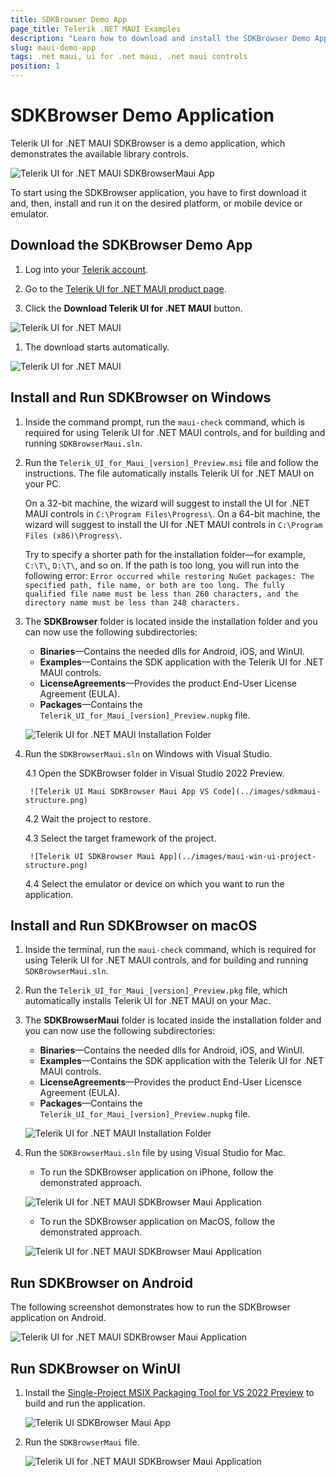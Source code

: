 ```yaml
---
title: SDKBrowser Demo App
page_title: Telerik .NET MAUI Examples
description: "Learn how to download and install the SDKBrowser Demo App and check out the Telerik UI for .NET MAUI controls library."
slug: maui-demo-app
tags: .net maui, ui for .net maui, .net maui controls
position: 1
---
```


# SDKBrowser Demo Application

Telerik UI for .NET MAUI SDKBrowser is a demo application, which demonstrates the available library controls.  

![Telerik UI for .NET MAUI SDKBrowserMaui App](../images/demo-maui.gif)

To start using the SDKBrowser application, you have to first download it and, then, install and run it on the desired platform, or mobile device or emulator.

## Download the SDKBrowser Demo App

1. Log into your [Telerik account](https://www.telerik.com/account/).

1. Go to the [Telerik UI for .NET MAUI product page](https://www.telerik.com/maui-ui).

1. Click the **Download Telerik UI for .NET MAUI** button.

  ![Telerik UI for .NET MAUI](../images/download_maui.png)

1. The download starts automatically.

  ![Telerik UI for .NET MAUI](../images/downloading-maui.png)

## Install and Run SDKBrowser on Windows

1. Inside the command prompt, run the `maui-check` command, which is required for using Telerik UI for .NET MAUI controls, and for building and running `SDKBrowserMaui.sln`.

1. Run the `Telerik_UI_for_Maui_[version]_Preview.msi` file and follow the instructions. The file automatically installs Telerik UI for .NET MAUI on your PC.

    On a 32-bit machine, the wizard will suggest to install the UI for .NET MAUI controls in `C:\Program Files\Progress\`. On a 64-bit machine, the wizard will suggest to install the UI for .NET MAUI controls in `C:\Program Files (x86)\Progress\`.

    Try to specify a shorter path for the installation folder&mdash;for example, `C:\T\`, `D:\T\`, and so on. If the path is too long, you will run into the following error: `Error occurred while restoring NuGet packages: The specified path, file name, or both are too long. The fully qualified file name must be less than 260 characters, and the directory name must be less than 248 characters.`

1. The **SDKBrowser** folder is located inside the installation folder and you can now use the following subdirectories:

    * **Binaries**&mdash;Contains the needed dlls for Android, iOS, and WinUI.
    * **Examples**&mdash;Contains the SDK application with the Telerik UI for .NET MAUI controls.
    * **LicenseAgreements**&mdash;Provides the product End-User License Agreement (EULA).
    * **Packages**&mdash;Contains the `Telerik_UI_for_Maui_[version]_Preview.nupkg` file.

    ![Telerik UI for .NET MAUI Installation Folder](../images/telerik-ui-for-maui-installation-folder.png)

1. Run the `SDKBrowserMaui.sln` on Windows with Visual Studio.

    4.1 Open the SDKBrowser folder in Visual Studio 2022 Preview.

        ![Telerik UI Maui SDKBrowser Maui App VS Code](../images/sdkmaui-structure.png)

    4.2 Wait the project to restore.

    4.3 Select the target framework of the project.

        ![Telerik UI SDKBrowser Maui App](../images/maui-win-ui-project-structure.png)

    4.4 Select the emulator or device on which you want to run the application.

## Install and Run SDKBrowser on macOS

1. Inside the terminal, run the `maui-check` command, which is required for using Telerik UI for .NET MAUI controls, and for building and running `SDKBrowserMaui.sln`.

1. Run the `Telerik_UI_for_Maui_[version]_Preview.pkg` file, which automatically installs Telerik UI for .NET MAUI on your Mac.

1. The **SDKBrowserMaui** folder is located inside the installation folder and you can now use the following subdirectories:

    * **Binaries**&mdash;Contains the needed dlls for Android, iOS, and WinUI.
    * **Examples**&mdash;Contains the SDK application with the Telerik UI for .NET MAUI controls.
    * **LicenseAgreements**&mdash;Provides the product End-User Licensce Agreement (EULA).
    * **Packages**&mdash;Contains the `Telerik_UI_for_Maui_[version]_Preview.nupkg` file.

    ![Telerik UI for .NET MAUI Installation Folder](../images/installation-macos.png)

1. Run the `SDKBrowserMaui.sln` file by using Visual Studio for Mac.

    * To run the SDKBrowser application on iPhone, follow the demonstrated approach.

    ![Telerik UI for .NET MAUI SDKBrowser Maui Application](../images/demo-iphone.png)

    * To run the SDKBrowser application on MacOS, follow the demonstrated approach.

    ![Telerik UI for .NET MAUI SDKBrowser Maui Application](../images/demo-macos.png)

## Run SDKBrowser on Android

The following screenshot demonstrates how to run the SDKBrowser application on Android.

![Telerik UI for .NET MAUI SDKBrowser Maui Application](../images/demo.png)

## Run SDKBrowser on WinUI

1. Install the [Single-Project MSIX Packaging Tool for VS 2022 Preview](https://marketplace.visualstudio.com/items?itemName=ProjectReunion.MicrosoftSingleProjectMSIXPackagingToolsDev17) to build and run the application.

    ![Telerik UI SDKBrowser Maui App](../images/maui-win-ui-project-structure.png)

1. Run the `SDKBrowserMaui` file.

    ![Telerik UI for .NET MAUI SDKBrowser Maui Application](../images/demo-winui.png)
